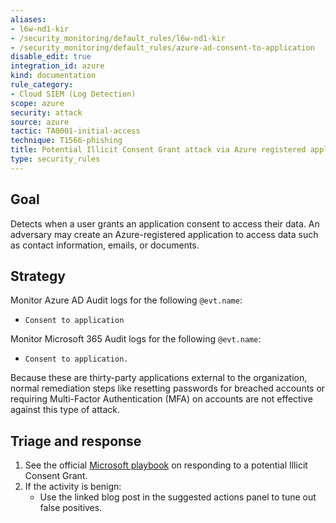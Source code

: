 ```yaml
---
aliases:
- l6w-nd1-kir
- /security_monitoring/default_rules/l6w-nd1-kir
- /security_monitoring/default_rules/azure-ad-consent-to-application
disable_edit: true
integration_id: azure
kind: documentation
rule_category:
- Cloud SIEM (Log Detection)
scope: azure
security: attack
source: azure
tactic: TA0001-initial-access
technique: T1566-phishing
title: Potential Illicit Consent Grant attack via Azure registered application
type: security_rules
---
```


## Goal
Detects when a user grants an application consent to access their data. An adversary may create an Azure-registered application to access data such as contact information, emails, or documents.

## Strategy
Monitor Azure AD Audit logs for the following `@evt.name`:

* `Consent to application`

Monitor Microsoft 365 Audit logs for the following `@evt.name`:

* `Consent to application.`

Because these are thirty-party applications external to the organization, normal remediation steps like resetting passwords for breached accounts or requiring Multi-Factor Authentication (MFA) on accounts are not effective against this type of attack.

## Triage and response
1. See the official [Microsoft playbook][1] on responding to a potential Illicit Consent Grant.
2. If the activity is benign:
    * Use the linked blog post in the suggested actions panel to tune out false positives.

[1]: https://docs.microsoft.com/en-us/microsoft-365/security/office-365-security/detect-and-remediate-illicit-consent-grants?view=o365-worldwide
